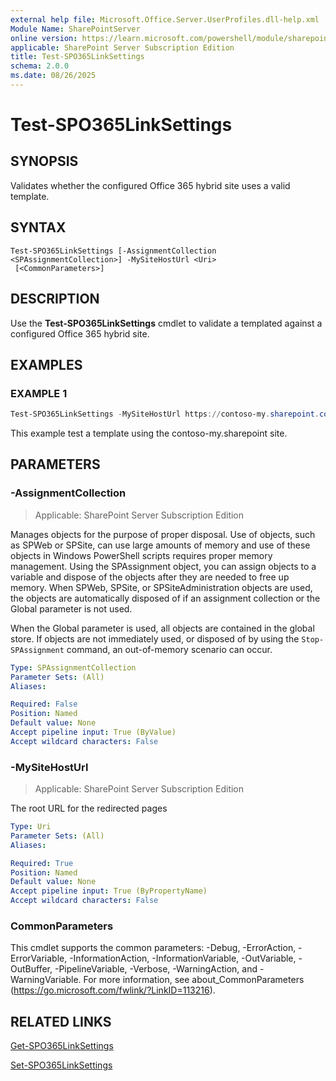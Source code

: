 ```yaml
---
external help file: Microsoft.Office.Server.UserProfiles.dll-help.xml
Module Name: SharePointServer
online version: https://learn.microsoft.com/powershell/module/sharepoint-server/test-spo365linksettings
applicable: SharePoint Server Subscription Edition
title: Test-SPO365LinkSettings
schema: 2.0.0
ms.date: 08/26/2025
---
```


# Test-SPO365LinkSettings

## SYNOPSIS
Validates whether the configured Office 365 hybrid site uses a valid template.

## SYNTAX

```
Test-SPO365LinkSettings [-AssignmentCollection <SPAssignmentCollection>] -MySiteHostUrl <Uri>
 [<CommonParameters>]
```

## DESCRIPTION
Use the **Test-SPO365LinkSettings** cmdlet to validate a templated against a configured Office 365 hybrid site.

## EXAMPLES

### EXAMPLE 1
```powershell
Test-SPO365LinkSettings -MySiteHostUrl https://contoso-my.sharepoint.com/
```

This example test a template using the contoso-my.sharepoint site.

## PARAMETERS

### -AssignmentCollection

> Applicable: SharePoint Server Subscription Edition

Manages objects for the purpose of proper disposal.
Use of objects, such as SPWeb or SPSite, can use large amounts of memory and use of these objects in Windows PowerShell scripts requires proper memory management.
Using the SPAssignment object, you can assign objects to a variable and dispose of the objects after they are needed to free up memory.
When SPWeb, SPSite, or SPSiteAdministration objects are used, the objects are automatically disposed of if an assignment collection or the Global parameter is not used.

When the Global parameter is used, all objects are contained in the global store.
If objects are not immediately used, or disposed of by using the `Stop-SPAssignment` command, an out-of-memory scenario can occur.

```yaml
Type: SPAssignmentCollection
Parameter Sets: (All)
Aliases:

Required: False
Position: Named
Default value: None
Accept pipeline input: True (ByValue)
Accept wildcard characters: False
```

### -MySiteHostUrl

> Applicable: SharePoint Server Subscription Edition

The root URL for the redirected pages

```yaml
Type: Uri
Parameter Sets: (All)
Aliases:

Required: True
Position: Named
Default value: None
Accept pipeline input: True (ByPropertyName)
Accept wildcard characters: False
```

### CommonParameters
This cmdlet supports the common parameters: -Debug, -ErrorAction, -ErrorVariable, -InformationAction, -InformationVariable, -OutVariable, -OutBuffer, -PipelineVariable, -Verbose, -WarningAction, and -WarningVariable. For more information, see about_CommonParameters (https://go.microsoft.com/fwlink/?LinkID=113216).

## RELATED LINKS
[Get-SPO365LinkSettings](Get-SPO365LinkSettings.md)

[Set-SPO365LinkSettings](Set-SPO365LinkSettings.md)
